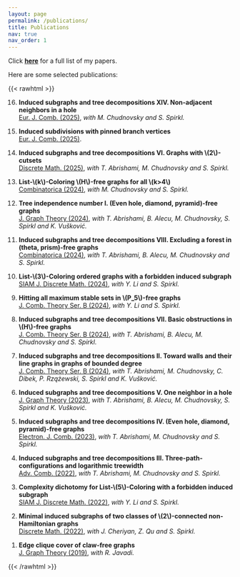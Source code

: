 ```yaml
---
layout: page
permalink: /publications/
title: Publications
nav: true
nav_order: 1
---
```


Click **<a href="{{ 'Publications.pdf' | prepend: 'assets/pdf/' | relative_url}}" target="_blank" rel="noopener noreferrer">here</a>** for a full list of my papers.

Here are some selected publications:

{{< rawhtml >}}
<ol reversed>

<style>
  .bottom-one {
     margin-bottom: 2.5mm;
  }
</style>

 <p class="bottom-one"> <li> <b>Induced subgraphs and tree decompositions XIV. Non-adjacent neighbors in a hole</b><br/>
  <a href='https://www.sciencedirect.com/science/article/pii/S0195669824001598'>Eur. J. Comb. (2025)</a>, <em> with M. Chudnovsky and S. Spirkl.</em> </li> </p>

  <p class="bottom-one"><li> <b>Induced subdivisions with pinned branch vertices</b> <br/>
  <a href='https://www.sciencedirect.com/science/article/pii/S0195669824001574'>Eur. J. Comb. (2025)</a>.</li></p>

<p class="bottom-one"><li> <b>Induced subgraphs and tree decompositions VI. Graphs with \(2\)-cutsets</b> <br/>
<a href='https://www.sciencedirect.com/science/article/pii/S0012365X24003261'>Discrete Math. (2025)</a>, <em> with T. Abrishami, M. Chudnovsky and S. Spirkl. </em></li></p>

<p class="bottom-one"><li> <b>List-\(k\)-Coloring \(H\)-free graphs for all \(k>4\)</b> <br/>
  <a href='https://link.springer.com/article/10.1007/s00493-024-00106-2'>Combinatorica (2024)</a>, <em> with M. Chudnovsky and S. Spirkl.</em></li></p>

<p class="bottom-one"><li> <b>Tree independence number I. (Even hole, diamond, pyramid)-free graphs</b> <br/>
<a href='https://onlinelibrary.wiley.com/doi/10.1002/jgt.23104'>J. Graph Theory (2024)</a>, <em> with T. Abrishami, B. Alecu, M. Chudnovsky, S. Spirkl and K. Vušković.</em></li></p>

 <p class="bottom-one"><li><b> Induced subgraphs and tree decompositions VIII. Excluding a forest in (theta, prism)-free graphs</b> <br/>
<a href='https://link.springer.com/article/10.1007/s00493-024-00097-0'>Combinatorica (2024)</a>, <em> with T. Abrishami, B. Alecu, M. Chudnovsky and S. Spirkl.</em></li></p>

<p class="bottom-one"><li><b> List-\(3\)-Coloring ordered graphs with a forbidden induced subgraph</b> <br/>
<a href='https://epubs.siam.org/doi/10.1137/22M1515768'>SIAM J. Discrete Math. (2024)</a>, <em> with Y. Li and S. Spirkl.</em></li></p>

<p class="bottom-one"><li><b> Hitting all maximum stable sets in \(P_5\)-free graphs</b> <br/>
<a href='https://www.sciencedirect.com/science/article/pii/S0095895623000990?dgcid=author'>J. Comb. Theory Ser. B (2024)</a>, <em> with Y. Li and S. Spirkl.</em></li></p>

<p class="bottom-one"><li><b> Induced subgraphs and tree decompositions VII. Basic obstructions in \(H\)-free graphs</b> <br/>
<a href='https://www.sciencedirect.com/science/article/pii/S0095895623000904'>J. Comb. Theory Ser. B (2024)</a>, <em> with T. Abrishami, B. Alecu, M. Chudnovsky and S. Spirkl.</em></li></p>

<p class="bottom-one"><li><b> Induced subgraphs and tree decompositions II. Toward walls and their line graphs in graphs of bounded degree</b> <br/>
<a href='https://www.sciencedirect.com/science/article/pii/S0095895623000862?dgcid=author'>J. Comb. Theory Ser. B (2024)</a>, <em> with T. Abrishami, M. Chudnovsky, C. Dibek, P. Rzążewski, S. Spirkl and K. Vušković.</em></li></p>

<p class="bottom-one"><li><b> Induced subgraphs and tree decompositions V. One neighbor in a hole</b> <br/>
<a href='https://onlinelibrary.wiley.com/doi/full/10.1002/jgt.23055'>J. Graph Theory (2023)</a>, <em> with T. Abrishami, B. Alecu, M. Chudnovsky, S. Spirkl and K. Vušković.</em></li></p>

<p class="bottom-one"><li><b> Induced subgraphs and tree decompositions IV. (Even hole, diamond, pyramid)-free graphs</b> <br/>
<a href='https://www.combinatorics.org/ojs/index.php/eljc/article/view/v30i2p42/pdf'>Electron. J. Comb. (2023)</a>, <em> with T. Abrishami, M. Chudnovsky and S. Spirkl. </em></li></p>

<p class="bottom-one"><li><b> Induced subgraphs and tree decompositions III. Three-path-configurations and logarithmic treewidth</b> <br/>
<a href='https://www.advancesincombinatorics.com/article/38089-induced-subgraphs-and-tree-decompositions-iii-three-path-configurations-and-logarithmic-treewidth'>Adv. Comb. (2022)</a>, <em> with T. Abrishami, M. Chudnovsky and S. Spirkl.</em></li></p>

<p class="bottom-one"><li><b> Complexity dichotomy for List-\(5\)-Coloring with a forbidden induced subgraph</b> <br/>
<a href='https://epubs.siam.org/doi/10.1137/21M1443352'>SIAM J. Discrete Math. (2022)</a>, <em> with Y. Li and S. Spirkl.</em></li></p>

<p class="bottom-one"><li><b> Minimal induced subgraphs of two classes of \(2\)-connected non-Hamiltonian graphs</b> <br/>
<a href='https://www.sciencedirect.com/science/article/pii/S0012365X22000759?via%3Dihub'>Discrete Math. (2022)</a>, <em> with J. Cheriyan, Z. Qu and S. Spirkl.</em></li></p>

<p class="bottom-one"><li><b> Edge clique cover of claw-free graphs</b> <br/>
<a href='https://onlinelibrary.wiley.com/doi/10.1002/jgt.22403'>J. Graph Theory (2019)</a>, <em> with R. Javadi.</em></li></p>
    
</ol>
{{< /rawhtml >}}
